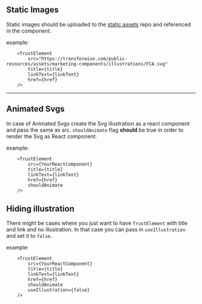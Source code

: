## Static Images

Static images should be uploaded to the [static assets](https://github.com/transferwise/marketing-components/tree/main/packages/marketing-components/src/trustelements) repo and referenced in the component.

example:

```
    <TrustElement
        src="https://transferwise.com/public-resources/assets/marketing-components/illustrations/FCA.svg"
        title={title}
        linkText={linkText}
        href={href}
    />
```

---

## Animated Svgs

In case of Animated Svgs create the Svg illustration as a react component and pass the same as src. `shouldAnimate` flag **should** be true in order to render the Svg as React component.

example:

```
    <TrustElement
        src={YourReactComponent}
        title={title}
        linkText={linkText}
        href={href}
        shouldAnimate
    />
```

## Hiding illustration

There might be cases where you just want to have `TrustElement` with title and link and no illustration. In that case you can pass in `useIllustration` and set it to `false`.

example:

```
    <TrustElement
        src={YourReactComponent}
        title={title}
        linkText={linkText}
        href={href}
        shouldAnimate
        useIllustration={false}
    />
```

